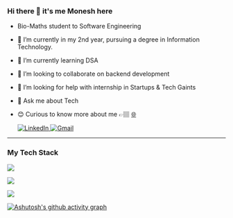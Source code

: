 ### Hi there 👋  it's me Monesh here


- Bio-Maths student to Software Engineering
- 🔭 I’m currently in my 2nd year, pursuing a degree in Information Technology.
- 🌱 I’m currently learning DSA 
- 👯 I’m looking to collaborate on  backend development 
- 🤔 I’m looking for help with internship in Startups & Tech Gaints
- 💬 Ask me about Tech
- 😊 Curious to know more about me  👉🏽 [🌐](https://monesh-gomo.web.app/)

  <p >
  <a href="https://www.linkedin.com/in/moneshgomo/" target="_blank">
    <img src="https://skillicons.dev/icons?i=linkedin&theme=dark" alt="LinkedIn"/>
  </a>
  <a href="mailto:moneshprogrammer@gmail.com">
    <img src="https://skillicons.dev/icons?i=gmail&theme=dark" alt="Gmail"/>
  </a>
</p>

***
### My Tech Stack
<p>
  <!-- Programming Languages -->
  <a href="https://skillicons.dev">
    <img src="https://skillicons.dev/icons?i=java,py,html,css&theme=dark"/>
  </a>
</p>
<p>
  <!-- Frameworks and Build Tools -->
  <a href="https://skillicons.dev">
    <img src="https://skillicons.dev/icons?i=spring,maven,git,mysql,postgres&theme=dark"/>
  </a>
</p>
<p>
  <!-- Tools -->
  <a href="https://skillicons.dev">
    <img src="https://skillicons.dev/icons?i=eclipse,idea,vscode,postman,netlify,windows&theme=dark"/>
  </a>
</p>

[![Ashutosh's github activity graph](https://github-readme-activity-graph.vercel.app/graph?username=MONESHGOMO&bg_color=0a0a0a&color=fafafa&line=09f15a&point=f7f3f3&area=true&hide_border=true)](https://github.com/ashutosh00710/github-readme-activity-graph)



